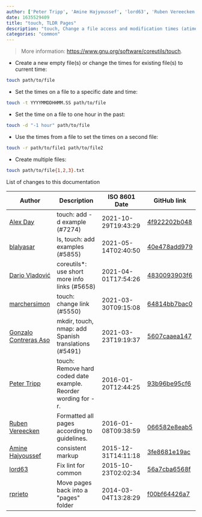 ```yaml
---
author: ['Peter Tripp', 'Amine Hajyoussef', 'lord63', 'Ruben Vereecken', 'Alex Day', 'blalyasar', 'Gonzalo Contreras Aso', 'Dario Vladović', 'rprieto', 'marchersimon']
date: 1635529409
title: "touch, TLDR Pages"
description: "touch, Change a file access and modification times (atime, mtime)."
categories: "common"
---
```

> More information: <https://www.gnu.org/software/coreutils/touch>.

- Create a new empty file(s) or change the times for existing file(s) to current time:

```bash
touch path/to/file
```

- Set the times on a file to a specific date and time:

```bash
touch -t YYYYMMDDHHMM.SS path/to/file
```

- Set the time on a file to one hour in the past:

```bash
touch -d "-1 hour" path/to/file
```

- Use the times from a file to set the times on a second file:

```bash
touch -r path/to/file1 path/to/file2
```

- Create multiple files:

```bash
touch path/to/file{1,2,3}.txt
```
List of changes to this documentation


Author | Description | ISO 8601 Date | GitHub link
------|-----|-----|-----
[Alex Day](mailto:AlexanderDavid@users.noreply.github.com) | touch: add -d example (#7274) | 2021-10-29T19:43:29 | [4f922202b048](https://github.com/tldr-pages/tldr/commit/4f922202b048529215b70025b2fd13058ebff049)
[blalyasar](mailto:49458946+blalyasar@users.noreply.github.com) | ls, touch: add examples (#5855) | 2021-05-14T02:40:50 | [40e478add979](https://github.com/tldr-pages/tldr/commit/40e478add979658bc5956988739dc62218235f3f)
[Dario Vladović](mailto:d.vladimyr@gmail.com) | coreutils*: use short more info links (#5658) | 2021-04-01T17:54:26 | [4830093903f6](https://github.com/tldr-pages/tldr/commit/4830093903f66ccf3ebbc2ecf477286e45edac59)
[marchersimon](mailto:50295997+marchersimon@users.noreply.github.com) | touch: change link (#5550) | 2021-03-30T09:15:08 | [64814bb7bac0](https://github.com/tldr-pages/tldr/commit/64814bb7bac00f937c245a550a19dc2c4b62d14f)
[Gonzalo Contreras Aso](mailto:61254163+goznalo-git@users.noreply.github.com) | mkdir, touch, nmap: add Spanish translations (#5491) | 2021-03-23T19:19:37 | [5607caaea147](https://github.com/tldr-pages/tldr/commit/5607caaea1477cb5f793e320d755b0ddd5dfb2c1)
[Peter Tripp](mailto:petertripp@gmail.com) | touch: Remove hard coded date example. Reorder wording for -r. | 2016-01-20T12:44:25 | [93b96be95cf6](https://github.com/tldr-pages/tldr/commit/93b96be95cf67044844f0ccd9f0e2b98f289455b)
[Ruben Vereecken](mailto:rubenvereecken@gmail.com) | Formatted all pages according to guidelines. | 2016-01-08T09:38:59 | [066582e8eab5](https://github.com/tldr-pages/tldr/commit/066582e8eab57bce9861cc8d379e158d61f1cc95)
[Amine Hajyoussef](mailto:hajyoussef.amine@gmail.com) | consistent markup | 2015-12-31T14:11:18 | [3fe8681e19ac](https://github.com/tldr-pages/tldr/commit/3fe8681e19acf79351509fb46b1988a0ab64397f)
[lord63](mailto:lord63.j@gmail.com) | Fix lint for common | 2015-10-23T02:02:34 | [56a7cba6568f](https://github.com/tldr-pages/tldr/commit/56a7cba6568fcdaaeca2ddf0b80341cfc7de6285)
[rprieto](mailto:choicesmade@gmail.com) | Move pages back into a "pages" folder | 2014-03-04T13:28:29 | [f00bf64426a7](https://github.com/tldr-pages/tldr/commit/f00bf64426a792ee3aac792f9c0aec3f8b1eaa7d)

